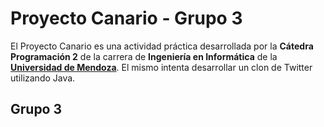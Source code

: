 # Proyecto Canario - Grupo 3 #

El Proyecto Canario es una actividad práctica desarrollada por la 
**Cátedra Programación 2** de la carrera de **Ingeniería en Informática**
de la **[Universidad de Mendoza](http://www.um.edu.ar)**. El mismo intenta 
desarrollar un clon de Twitter utilizando Java. 

## Grupo 3 ##

